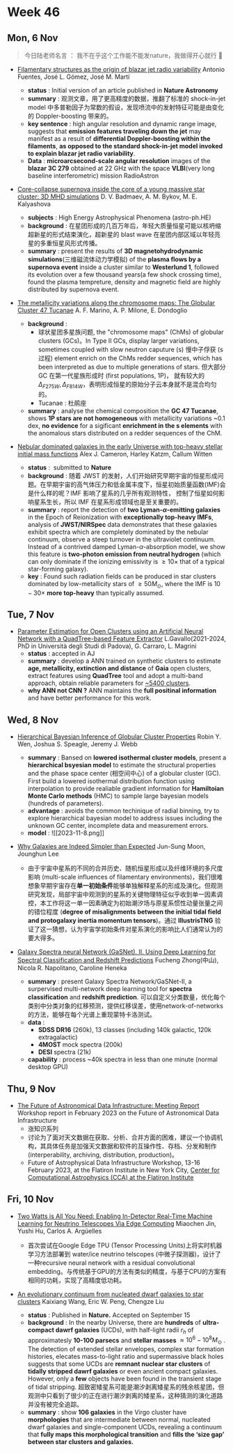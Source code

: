 # Week 46
## Mon, 6 Nov

>今日陆老师名言 ： 我不在乎这个工作能不能发nature，我做得开心就行 🐶 

- [Filamentary structures as the origin of blazar jet radio variability](https://arxiv.org/abs/2311.01861) Antonio Fuentes, José L. Gómez, José M. Martí
	- **status** : Initial version of an article published in **Nature Astronomy**
	- **summary** : 观测文章，用了更高精度的数据，推翻了标准的 shock-in-jet model 中多普勒因子为常数的假设，发现喷流中的发射特征可能是由变化的 Doppler-boosting 带来的。
	- **key sentence** : high angular resolution and dynamic range image, suggests that **emission features traveling down the jet** may manifest as a result of **differential Doppler-boosting within the filaments**, **as opposed to the standard shock-in-jet model invoked to explain blazar jet radio variability**.
	- **Data** : **microarcsecond-scale angular resolution** images of the **blazar 3C 279** obtained at 22 GHz with the space **VLBI**(very long baseline interferometric) mission RadioAstron

 - [Core-collapse supernova inside the core of a young massive star cluster: 3D MHD simulations](https://arxiv.org/abs/2311.01789) D. V.  Badmaev, A. M. Bykov, M. E. Kalyashova
	- **subjects** : High Energy Astrophysical Phenomena (astro-ph.HE)
	-  **background** : 在星团形成的几百万年后，年轻大质量恒星可能以核坍缩超新星的形式结束演化，超新星的 blast wave 在星团内部区域以年轻亮星的多重恒星风形式传播。
	- **summary** : present the results of **3D magnetohydrodynamic simulations**(三维磁流体动力学模拟) of the **plasma flows by a supernova event** inside a cluster similar to **Westerlund 1**, followed its evolution over a few thousand years(a few shock crossing time), found the plasma tempreture, density and magnetic field are highly distributed by supernova event.

- [The metallicity variations along the chromosome maps: The Globular Cluster 47 Tucanae](https://arxiv.org/abs/2311.01871) A. F. Marino, A. P. Milone, E. Dondoglio
	- **background** : 
		- 球状星团多星族问题, the "chromosome maps" (ChMs) of globular clusters (GCs)。In Type II GCs, display larger variations, sometimes coupled with slow neutron caputure (s) 慢中子俘获 (s 过程) element enrich on the ChMs redder sequences, which has been interpreted as due to multiple generations of stars. 但大部分 GC 在第一代星族形成时 (first populations, 1P)， 就有较大的$\Delta_{F275W},\Delta_{F814W}$，表明形成恒星的原始分子云本身就不是混合均匀的。
		- Tucanae : 杜鹃座
	- **summary** : analyse the chemical composition the **GC 47 Tucanae**, shows **1P stars are not homogeneous** with metallicity variations ~0.1 dex, **no evidence** for a sigificant **enrichment in the s elements** with the anomalous stars distributed on a redder sequences of the ChM.

- [Nebular dominated galaxies in the early Universe with top-heavy stellar initial mass functions](https://arxiv.org/abs/2311.02051) Alex J. Cameron, Harley Katzm, Callum Witten
	- **status** :  submitted to **Nature**
	- **background** : 随着 JWST 的发射，人们开始研究早期宇宙的恒星形成问题。在早期宇宙的高气体压力和低金属丰度下，恒星初始质量函数(IMF)会是什么样的呢？IMF 影响了星系的几乎所有观测特性， 控制了恒星如何影响星系生长，所以 IMF 在星系形成领域也是至关重要的。
	- **summary** : report the detection of **two Lyman-$\alpha$-emitting galaxies** in the Epoch of Reionization with **exceptionally top-heavy IMFs**, analysis of **JWST/NIRSpec** data demonstrates that these galaxies exhibit spectra which are completely dominated by the nebular continuum, observe a steep turnover in the ultraviolet continuum. Instead of a contrived damped Lyman-$\alpha$-absorption model, we show this feature is **two-photon emission from neutral hydrogen** (which can only dominate if the ionizing emissivity is $\geq 10 \times$ that of a typical star-forming galaxy). 
	- **key** : Found such radiation fields can be produced in star clusters dominated by low-metallicity stars of $\geq 50 M_{\odot}$, where the IMF is $10 - 30 \times$ **more top-heavy** than typically assumed.

## Tue, 7 Nov
- [Parameter Estimation for Open Clusters using an Artificial Neural Network with a QuadTree-based Feature Extractor](https://arxiv.org/abs/2311.03009) L.Gavallo(2021-2024, PhD in Università degli Studi di Padova), G. Carraro, L. Magrini
	- **status** : accepted in AJ
	- **summary** : develop a ANN trained on synthetic clusters to estimate **age, metallicity, extinction and distance** of **Gaia** open clusters, extract features  using **QuadTree** tool and adopt a multi-band approach, obtain reliable parameters for [~5400 clusters](https://phisicslollo0.github.io/cavallo23.html).
	- **why ANN not CNN ?** ANN maintains the **full positinal information** and have better performance for this work.

## Wed, 8 Nov
- [Hierarchical Bayesian Inference of Globular Cluster Properties](https://arxiv.org/abs/2311.03704) Robin Y. Wen, Joshua S. Speagle, Jeremy J. Webb
	- **summary** :  Bansed on **lowered isothermal cluster models**, present a **hierarchical bsyesian model** to estimate the structural properties and the phase space center (相空间中心) of a globular cluster (GC). First build a lowered isothermal distribution function using interpolation to provide realiable gradient information for **Hamiltoian Monte Carlo methods** (HMC) to sample large bayesian models (hundreds of parameters).
	- **advantage** : avoids the common techinique of radial binning, try to explore hierarchical bayesian model to address issues including the unknown GC center, incomplete data and measurement errors.
	- **model** : ![[2023-11-8.png]]

- [Why Galaxies are Indeed Simpler than Expected](https://arxiv.org/abs/2311.03632) Jun-Sung Moon, Jounghun Lee
	- 由于宇宙中星系的不同的合并历史、随机恒星形成以及纤维环境的多尺度影响 (multi-scale influences of filamentary environments)，我们很难想象早期宇宙存在**单一初始条件**能够单独解释星系的形成及演化。但观测研究发现，局部宇宙中观测到的星系的关键物理特征似乎收到单一因素调控，本工作将这一单一因素确定为初始潮汐场与原星系惯性动量张量之间的错位程度 (**degree of misalignments between the initial tidal field and protogalaxy inertia momentum tensors**)。通过 **IllustrisTNG** 验证了这一猜想，认为宇宙学初始条件对星系演化的影响比人们通常认为的要大得多。

- [Galaxy Spectra neural Network (GaSNet). II. Using Deep Learning for Spectral Classification and Redshift Predictions](https://arxiv.org/abs/2311.04146) Fucheng Zhong(中山), Nicola R. Napolitano, Caroline Heneka
	- **summary** : present Galaxy Spectra Network/GaSNet-II, a surpervised multi-network deep learning tool for **spectra classification** and **redshift prediction**. 可以自定义分类数量，优化每个类别中分类对象的红移预测，提供红移误差，使用network-of-networks的方法，能够在每个光谱上重现蒙特卡洛测试。
	- **data** : 
		- **SDSS DR16** (260k), 13 classes (including 140k galactic, 120k extragalactic)
		- **4MOST** mock spectra (200k)
		- **DESI** spectra (21k)
	- **capability** : process ~40k spectra in less than one minute (normal desktop GPU)

## Thu, 9 Nov
- [The Future of Astronomical Data Infrastructure: Meeting Report](https://arxiv.org/abs/2311.04272) Workshop report in February 2023 on the Future of Astronomical Data Infrastructure
	- 涨知识系列
	- 讨论为了面对天文数据在获取、分析、合并方面的困难，建议一个协调机构，其具体任务是加强天文数据和软件的互操作性、存档、分发和制作(interperability, archiving, distribution, production)。
	- Future of Astrophysical Data Infrastructure Workshop, 13-16 February 2023, at the Flatiron Institute in New York City, [Center for Computational Astrophysics (CCA) at the Flatiron Institute](https://www.simonsfoundation.org/flatiron/center-for-computational-astrophysics/)

## Fri, 10 Nov
- [Two Watts is All You Need: Enabling In-Detector Real-Time Machine Learning for Neutrino Telescopes Via Edge Computing](https://arxiv.org/abs/2311.04983) Miaochen Jin, Yushi Hu, Carlos A. Argüelles
	- 首次尝试在Google Edge TPU (Tensor Processing Units)上将实时机器学习方法部署到 water/ice neutrino telscopes (中微子探测器)，设计了一种recursive neural network with a residual convolutional embedding。与传统基于GPU的方法有类似的精度，与基于CPU的方案有相同的功耗，实现了高精度低功耗。

- [An evolutionary continuum from nucleated dwarf galaxies to star clusters](https://arxiv.org/abs/2311.05448) Kaixiang Wang, Eric W. Peng, Chengze Liu
	- **status** : Published in **Nature.** Accepted on September 15
	- **background** : In the nearby Universe, there are **hundreds** of **ultra-compact dawrf galaxies** (UCDs), with half-light radii $r_{h}$ of approximatesly **10-100 parsecs** and **stellar masses** $\approx 10^6-10^8 M_{\odot}$ . The detection of extended stellar envelopes, complex star formation histories, elecates mass-to-light ratio and supermassive black holes suggests that some UCDs are **remnant nuclear star clusters** of **tidally stripped dawrf galaxies** or even ancient compact galaxies. However, only a **few** objects have been found in the transient stage of tidal stripping. 超致密矮星系可能是潮汐剥离矮星系的残余核星团，但观测中只看到了很少的正在进行潮汐剥离的矮星系，这种猜测的演化道路并没有被完全追踪。
	- **summary** : show **106 galaxies** in the Virgo cluster have **morphologies** that are intermediate between normal, nucleated dwarf galaxies and single-component UCDs, revealing a continuum that **fully maps this morphological transition** and **fills the ‘size gap’ between star clusters and galaxies.**
